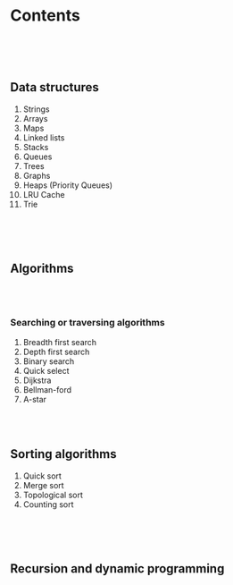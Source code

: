 # Contents

<br>
<br>
<br>

## Data structures

1. Strings
2. Arrays
3. Maps
4. Linked lists
5. Stacks
6. Queues
7. Trees
8. Graphs
9. Heaps (Priority Queues)
10. LRU Cache
11. Trie

<br>
<br>
<br>

## Algorithms

<br>
<br>

### Searching or traversing algorithms

1. Breadth first search
1. Depth first search
1. Binary search
1. Quick select
1. Dijkstra
1. Bellman-ford
1. A-star

<br>
<br>

## Sorting algorithms

1. Quick sort
1. Merge sort
1. Topological sort
1. Counting sort

<br>
<br>
<br>

## Recursion and dynamic programming

